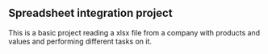 ## Spreadsheet integration project

This is a basic project reading a xlsx file from a company with products and values and performing different tasks on it.
